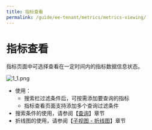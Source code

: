 ```yaml
---
title: 指标查看
permalink: /guide/ee-tenant/metrics/metrics-viewing/
---
```


# 指标查看

指标页面中可选择查看在一定时间内的指标数据信息状态。

![1_1.png](https://yunshan-guangzhou.oss-cn-beijing.aliyuncs.com/pub/pic/20230921650bb6c5e5970.png)

- 使用：
  - 搜索栏过滤条件后，可按需添加要查询的指标
  - 指标查看页面支持添加多个查询过滤条件
- 搜索条件的使用，请参阅【[查询](../query/overview/)】章节
- 折线图的使用，请参阅【[子视图 - 折线图](../dashboard/panel/line/)】章节
